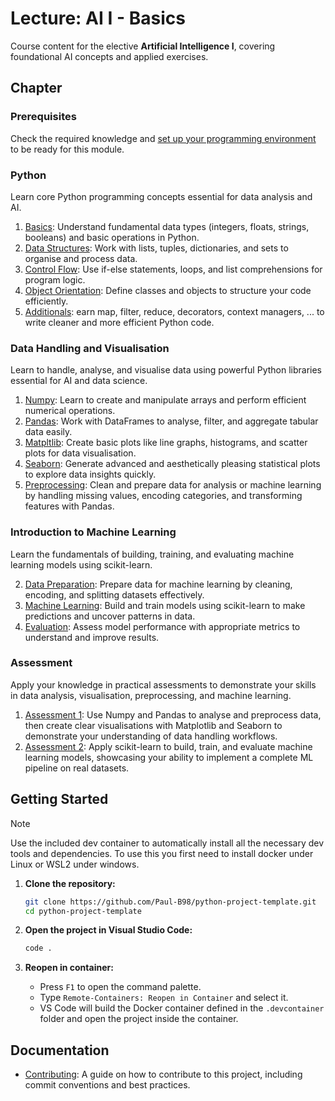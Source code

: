 # Lecture: AI I - Basics

Course content for the elective **Artificial Intelligence I**, covering foundational AI concepts and applied exercises.

## Chapter

### Prerequisites

Check the required knowledge and [set up your programming environment](./chapter/01_prerequisites/README.md) to be ready for this module.

### Python

Learn core Python programming concepts essential for data analysis and AI.

1. [Basics](./chapter/02_python/01_basics.ipynb): Understand fundamental data types (integers, floats, strings, booleans) and basic operations in Python.
2. [Data Structures](./chapter/02_python/02_data_structures.ipynb): Work with lists, tuples, dictionaries, and sets to organise and process data.
3. [Control Flow](./chapter/02_python/03_control_flow.ipynb): Use if-else statements, loops, and list comprehensions for program logic.
4. [Object Orientation](./chapter/02_python/04_object_orientation.ipynb): Define classes and objects to structure your code efficiently.
5. [Additionals](./chapter/02_python/05_additionals.ipynb): earn map, filter, reduce, decorators, context managers, ... to write cleaner and more efficient Python code.


### Data Handling and Visualisation

Learn to handle, analyse, and visualise data using powerful Python libraries essential for AI and data science.

1. [Numpy](./chapter/03_data/01_numpy.ipynb): Learn to create and manipulate arrays and perform efficient numerical operations.
2. [Pandas](./chapter/03_data/02_pandas.ipynb): Work with DataFrames to analyse, filter, and aggregate tabular data easily.
3. [Matpltlib](./chapter/03_data/03_matplotlib.ipynb): Create basic plots like line graphs, histograms, and scatter plots for data visualisation.
4. [Seaborn](./chapter/03_data/04_seaborn.ipynb): Generate advanced and aesthetically pleasing statistical plots to explore data insights quickly.
5. [Preprocessing](./chapter/03_data/05_preprocessing.ipynb): Clean and prepare data for analysis or machine learning by handling missing values, encoding categories, and transforming features with Pandas.

### Introduction to Machine Learning

Learn the fundamentals of building, training, and evaluating machine learning models using scikit-learn.

2. [Data Preparation](./chapter/04_ml/01_data_preparation.ipynb): Prepare data for machine learning by cleaning, encoding, and splitting datasets effectively.
3. [Machine Learning](./chapter/04_ml/02_machine_learning.ipynb): Build and train models using scikit-learn to make predictions and uncover patterns in data.
1. [Evaluation](./chapter/04_ml/03_evaluation.ipynb): Assess model performance with appropriate metrics to understand and improve results.

### Assessment

Apply your knowledge in practical assessments to demonstrate your skills in data analysis, visualisation, preprocessing, and machine learning.

1. [Assessment 1](./chapter/05_assessment/01_assessment/README.md): Use Numpy and Pandas to analyse and preprocess data, then create clear visualisations with Matplotlib and Seaborn to demonstrate your understanding of data handling workflows.
2. [Assessment 2](./chapter/05_assessment/02_assessment/README.md): Apply scikit-learn to build, train, and evaluate machine learning models, showcasing your ability to implement a complete ML pipeline on real datasets.

## Getting Started

> [!NOTE]
> Use the included dev container to automatically install all the necessary dev tools and dependencies. To use this you first need to install docker under Linux or WSL2 under windows.

1. **Clone the repository:**
    ```sh
    git clone https://github.com/Paul-B98/python-project-template.git
    cd python-project-template
    ```

2. **Open the project in Visual Studio Code:**
    ```sh
    code .
    ```

3. **Reopen in container:**
    - Press `F1` to open the command palette.
    - Type `Remote-Containers: Reopen in Container` and select it.
    - VS Code will build the Docker container defined in the `.devcontainer` folder and open the project inside the container.

## Documentation

* [Contributing](./.github/contributing.md): A guide on how to contribute to this project, including commit conventions and best practices.
